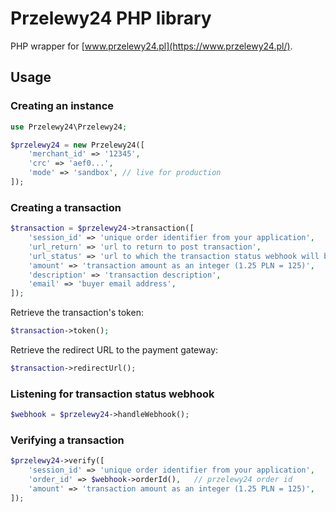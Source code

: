 # Przelewy24 PHP library

PHP wrapper for [www.przelewy24.pl](https://www.przelewy24.pl/).

## Usage

### Creating an instance

```php
use Przelewy24\Przelewy24;

$przelewy24 = new Przelewy24([
    'merchant_id' => '12345',
    'crc' => 'aef0...',
    'mode' => 'sandbox', // live for production
]);
```

### Creating a transaction

```php
$transaction = $przelewy24->transaction([
    'session_id' => 'unique order identifier from your application',
    'url_return' => 'url to return to post transaction',
    'url_status' => 'url to which the transaction status webhook will be sent',
    'amount' => 'transaction amount as an integer (1.25 PLN = 125)',
    'description' => 'transaction description',
    'email' => 'buyer email address',
]);
```

Retrieve the transaction's token:

```php
$transaction->token();
```

Retrieve the redirect URL to the payment gateway:

```php
$transaction->redirectUrl();
```

### Listening for transaction status webhook

```php
$webhook = $przelewy24->handleWebhook();
```

### Verifying a transaction

```php
$przelewy24->verify([
    'session_id' => 'unique order identifier from your application',
    'order_id' => $webhook->orderId(),   // przelewy24 order id
    'amount' => 'transaction amount as an integer (1.25 PLN = 125)',
]);
```
